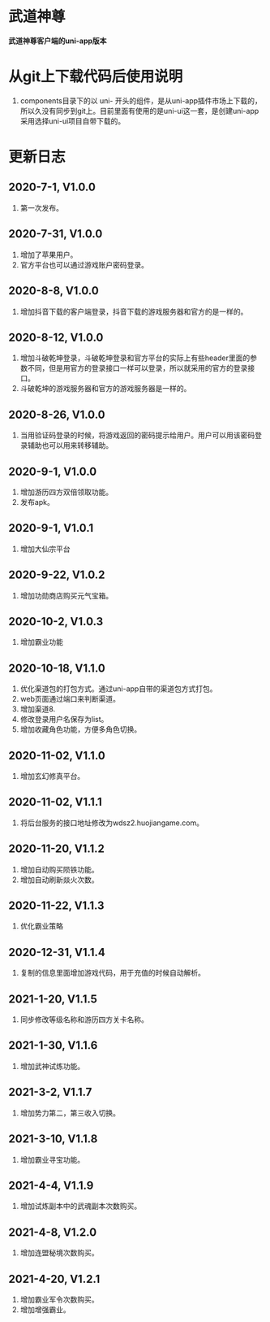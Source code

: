 # 武道神尊
**武道神尊客户端的uni-app版本**

# 从git上下载代码后使用说明
1. components目录下的以 uni- 开头的组件，是从uni-app插件市场上下载的，所以久没有同步到git上。目前里面有使用的是uni-ui这一套，是创建uni-app采用选择uni-ui项目自带下载的。


# 更新日志
## 2020-7-1, V1.0.0
1. 第一次发布。

## 2020-7-31, V1.0.0
1. 增加了苹果用户。
2. 官方平台也可以通过游戏账户密码登录。

## 2020-8-8, V1.0.0
1. 增加抖音下载的客户端登录，抖音下载的游戏服务器和官方的是一样的。

## 2020-8-12, V1.0.0
1. 增加斗破乾坤登录，斗破乾坤登录和官方平台的实际上有些header里面的参数不同，但是用官方的登录接口一样可以登录，所以就采用的官方的登录接口。
2. 斗破乾坤的游戏服务器和官方的游戏服务器是一样的。

## 2020-8-26, V1.0.0
1. 当用验证码登录的时候，将游戏返回的密码提示给用户。用户可以用该密码登录辅助也可以用来转移辅助。

## 2020-9-1, V1.0.0
1. 增加游历四方双倍领取功能。
2. 发布apk。

## 2020-9-1, V1.0.1
1. 增加大仙宗平台

## 2020-9-22, V1.0.2
1. 增加功勋商店购买元气宝箱。

## 2020-10-2, V1.0.3
1. 增加霸业功能

## 2020-10-18, V1.1.0
1. 优化渠道包的打包方式。通过uni-app自带的渠道包方式打包。
2. web页面通过端口来判断渠道。
3. 增加渠道8.
4. 修改登录用户名保存为list。
5. 增加收藏角色功能，方便多角色切换。

## 2020-11-02, V1.1.0
1. 增加玄幻修真平台。

## 2020-11-02, V1.1.1
1. 将后台服务的接口地址修改为wdsz2.huojiangame.com。

## 2020-11-20, V1.1.2
1. 增加自动购买陨铁功能。
2. 增加自动刷新燚火次数。

## 2020-11-22, V1.1.3
1. 优化霸业策略

## 2020-12-31, V1.1.4
1. 复制的信息里面增加游戏代码，用于充值的时候自动解析。

## 2021-1-20, V1.1.5
1. 同步修改等级名称和游历四方关卡名称。

## 2021-1-30, V1.1.6
1. 增加武神试炼功能。

## 2021-3-2, V1.1.7
1. 增加势力第二，第三收入切换。

## 2021-3-10, V1.1.8
1. 增加霸业寻宝功能。

## 2021-4-4, V1.1.9
1. 增加试炼副本中的武魂副本次数购买。

## 2021-4-8, V1.2.0
1. 增加连盟秘境次数购买。

## 2021-4-20, V1.2.1
1. 增加霸业军令次数购买。
2. 增加增强霸业。